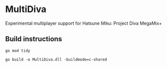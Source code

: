 # MultiDiva

Experimental multiplayer support for Hatsune Miku: Project Diva MegaMix+

## Build instructions

`go mod tidy`

`go build -o MultiDiva.dll -buildmode=c-shared`

